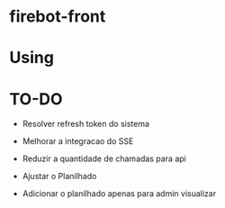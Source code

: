 # firebot-front 

# Using 

# TO-DO

- Resolver refresh token do sistema
- Melhorar a integracao do SSE
- Reduzir a quantidade de chamadas para api

- Ajustar o Planilhado
- Adicionar o planilhado apenas para admin visualizar

